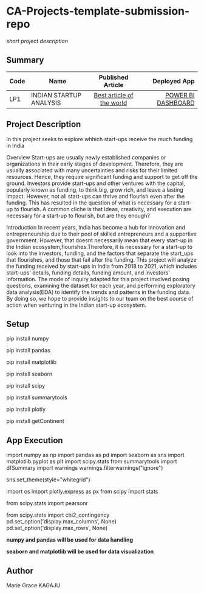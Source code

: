# CA-Projects-template-submission-repo
*short project description*

## Summary
| Code      | Name        | Published Article |  Deployed App |
|-----------|-------------|:-------------:|------:|
| LP1 | INDIAN STARTUP ANALYSIS |  [Best article of the world](https://medium.com/@kagajugrace/indian-start-up-funding-analysis-4d5280bc0ad0) | [POWER BI DASHBOARD](https://app.powerbi.com/groups/me/reports/4d375e6f-98c3-4e99-824e-675cb929d722/ReportSection) |

## Project Description
In this project seeks to explore whhich start-ups receive the much funding in India

Overview
Start-ups are usually newly established companies or organizations in their early stages of development. Therefore, they are usually associated with many uncertainties and risks for their limited resources. Hence, they require significant funding and support to get off the ground. Investors provide start-ups and other ventures with the capital, popularly known as funding, to think big, grow rich, and leave a lasting impact. However, not all start-ups can thrive and flourish even after the funding. This has resulted in the question of what is necessary for a start-up to flourish. A common cliche is that Ideas, creativity, and execution are necessary for a start-up to flourish, but are they enough?

Introduction
In recent years, India has become a hub for innovation and entrepreneurship due to their pool of skilled entrepreneurs and a supportive government. However, that doesnt necessarily mean that every start-up in the Indian ecosystem,flourishes.Therefore, it is necessary for a start-up to look into the investors, funding, and the factors that separate the start_ups that flourishes, and those that fail after the funding. This project will analyze the funding received by start-ups in India from 2018 to 2021, which includes start-ups' details, funding details, funding amount, and investors' information. The mode of inquiry adapted for this project involved posing questions, examining the dataset for each year, and performing exploratory data analysis(EDA) to identify the trends and patterns in the funding data. By doing so, we hope to provide insights to our team on the best course of action when venturing in the Indian start-up ecosystem.


## Setup
pip install numpy 

pip install pandas

pip install matplotlib

pip install seaborn

pip install scipy

pip install summarytools

pip install plotly

pip install getContinent

## App Execution
import numpy as np
import pandas as pd
import seaborn as sns
import matplotlib.pyplot as plt
import scipy.stats
from summarytools import dfSummary
import warnings
warnings.filterwarnings("ignore")

sns.set_theme(style="whitegrid")

import os
import plotly.express as px
from scipy import stats

from scipy.stats import pearsonr

from scipy.stats import chi2_contingency
pd.set_option('display.max_columns', None)
pd.set_option('display.max_rows', None)

**numpy and pandas will be used for data handling**

**seaborn and matplotlib will be used for data visualization**

## Author
Marie Grace KAGAJU

